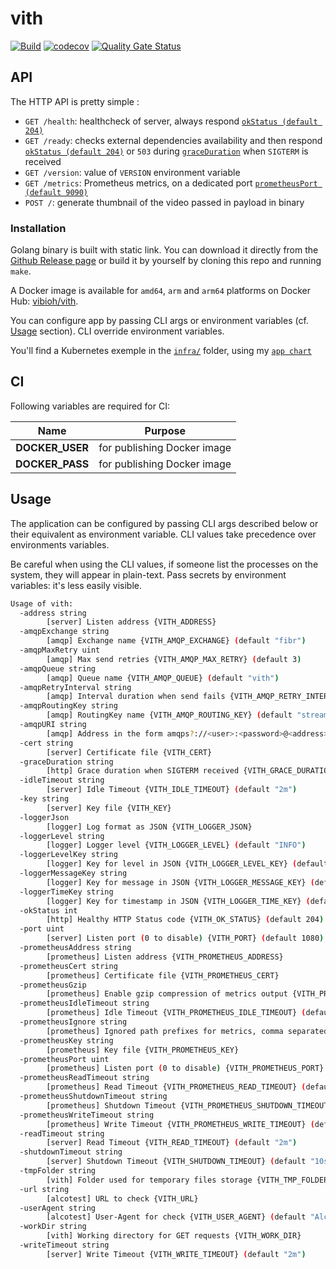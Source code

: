 # vith

[![Build](https://github.com/ViBiOh/vith/workflows/Build/badge.svg)](https://github.com/ViBiOh/vith/actions)
[![codecov](https://codecov.io/gh/ViBiOh/vith/branch/main/graph/badge.svg)](https://codecov.io/gh/ViBiOh/vith)
[![Quality Gate Status](https://sonarcloud.io/api/project_badges/measure?project=ViBiOh_vith&metric=alert_status)](https://sonarcloud.io/dashboard?id=ViBiOh_vith)

## API

The HTTP API is pretty simple :

- `GET /health`: healthcheck of server, always respond [`okStatus (default 204)`](#usage)
- `GET /ready`: checks external dependencies availability and then respond [`okStatus (default 204)`](#usage) or `503` during [`graceDuration`](#usage) when `SIGTERM` is received
- `GET /version`: value of `VERSION` environment variable
- `GET /metrics`: Prometheus metrics, on a dedicated port [`prometheusPort (default 9090)`](#usage)
- `POST /`: generate thumbnail of the video passed in payload in binary

### Installation

Golang binary is built with static link. You can download it directly from the [Github Release page](https://github.com/ViBiOh/vith/releases) or build it by yourself by cloning this repo and running `make`.

A Docker image is available for `amd64`, `arm` and `arm64` platforms on Docker Hub: [vibioh/vith](https://hub.docker.com/r/vibioh/vith/tags).

You can configure app by passing CLI args or environment variables (cf. [Usage](#usage) section). CLI override environment variables.

You'll find a Kubernetes exemple in the [`infra/`](infra/) folder, using my [`app chart`](https://github.com/ViBiOh/charts/tree/main/app)

## CI

Following variables are required for CI:

|      Name       |           Purpose           |
| :-------------: | :-------------------------: |
| **DOCKER_USER** | for publishing Docker image |
| **DOCKER_PASS** | for publishing Docker image |

## Usage

The application can be configured by passing CLI args described below or their equivalent as environment variable. CLI values take precedence over environments variables.

Be careful when using the CLI values, if someone list the processes on the system, they will appear in plain-text. Pass secrets by environment variables: it's less easily visible.

```bash
Usage of vith:
  -address string
        [server] Listen address {VITH_ADDRESS}
  -amqpExchange string
        [amqp] Exchange name {VITH_AMQP_EXCHANGE} (default "fibr")
  -amqpMaxRetry uint
        [amqp] Max send retries {VITH_AMQP_MAX_RETRY} (default 3)
  -amqpQueue string
        [amqp] Queue name {VITH_AMQP_QUEUE} (default "vith")
  -amqpRetryInterval string
        [amqp] Interval duration when send fails {VITH_AMQP_RETRY_INTERVAL} (default "1h")
  -amqpRoutingKey string
        [amqp] RoutingKey name {VITH_AMQP_ROUTING_KEY} (default "stream")
  -amqpURI string
        [amqp] Address in the form amqps?://<user>:<password>@<address>:<port>/<vhost> {VITH_AMQP_URI}
  -cert string
        [server] Certificate file {VITH_CERT}
  -graceDuration string
        [http] Grace duration when SIGTERM received {VITH_GRACE_DURATION} (default "30s")
  -idleTimeout string
        [server] Idle Timeout {VITH_IDLE_TIMEOUT} (default "2m")
  -key string
        [server] Key file {VITH_KEY}
  -loggerJson
        [logger] Log format as JSON {VITH_LOGGER_JSON}
  -loggerLevel string
        [logger] Logger level {VITH_LOGGER_LEVEL} (default "INFO")
  -loggerLevelKey string
        [logger] Key for level in JSON {VITH_LOGGER_LEVEL_KEY} (default "level")
  -loggerMessageKey string
        [logger] Key for message in JSON {VITH_LOGGER_MESSAGE_KEY} (default "message")
  -loggerTimeKey string
        [logger] Key for timestamp in JSON {VITH_LOGGER_TIME_KEY} (default "time")
  -okStatus int
        [http] Healthy HTTP Status code {VITH_OK_STATUS} (default 204)
  -port uint
        [server] Listen port (0 to disable) {VITH_PORT} (default 1080)
  -prometheusAddress string
        [prometheus] Listen address {VITH_PROMETHEUS_ADDRESS}
  -prometheusCert string
        [prometheus] Certificate file {VITH_PROMETHEUS_CERT}
  -prometheusGzip
        [prometheus] Enable gzip compression of metrics output {VITH_PROMETHEUS_GZIP}
  -prometheusIdleTimeout string
        [prometheus] Idle Timeout {VITH_PROMETHEUS_IDLE_TIMEOUT} (default "10s")
  -prometheusIgnore string
        [prometheus] Ignored path prefixes for metrics, comma separated {VITH_PROMETHEUS_IGNORE}
  -prometheusKey string
        [prometheus] Key file {VITH_PROMETHEUS_KEY}
  -prometheusPort uint
        [prometheus] Listen port (0 to disable) {VITH_PROMETHEUS_PORT} (default 9090)
  -prometheusReadTimeout string
        [prometheus] Read Timeout {VITH_PROMETHEUS_READ_TIMEOUT} (default "5s")
  -prometheusShutdownTimeout string
        [prometheus] Shutdown Timeout {VITH_PROMETHEUS_SHUTDOWN_TIMEOUT} (default "5s")
  -prometheusWriteTimeout string
        [prometheus] Write Timeout {VITH_PROMETHEUS_WRITE_TIMEOUT} (default "10s")
  -readTimeout string
        [server] Read Timeout {VITH_READ_TIMEOUT} (default "2m")
  -shutdownTimeout string
        [server] Shutdown Timeout {VITH_SHUTDOWN_TIMEOUT} (default "10s")
  -tmpFolder string
        [vith] Folder used for temporary files storage {VITH_TMP_FOLDER} (default "/tmp")
  -url string
        [alcotest] URL to check {VITH_URL}
  -userAgent string
        [alcotest] User-Agent for check {VITH_USER_AGENT} (default "Alcotest")
  -workDir string
        [vith] Working directory for GET requests {VITH_WORK_DIR}
  -writeTimeout string
        [server] Write Timeout {VITH_WRITE_TIMEOUT} (default "2m")
```
